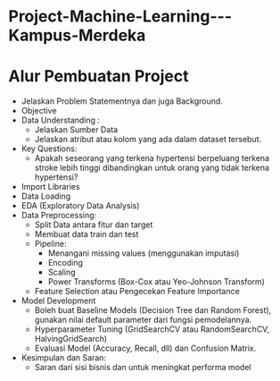# Project-Machine-Learning---Kampus-Merdeka

# Alur Pembuatan Project

- Jelaskan Problem Statementnya dan juga Background.
- Objective
- Data Understanding :
  - Jelaskan Sumber Data
  - Jelaskan atribut atau kolom yang ada dalam dataset tersebut.
- Key Questions:
  - Apakah seseorang yang terkena hypertensi berpeluang terkena stroke lebih tinggi dibandingkan untuk orang yang tidak terkena hypertensi?
- Import Libraries
- Data Loading
- EDA (Exploratory Data Analysis)
- Data Preprocessing:
  - Split Data antara fitur dan target
  - Membuat data train dan test
  - Pipeline:
    - Menangani missing values (menggunakan imputasi)
    - Encoding
    - Scaling
    - Power Transforms (Box-Cox atau Yeo-Johnson Transform)
  - Feature Selection atau Pengecekan Feature Importance
- Model Development
  - Boleh buat Baseline Models (Decision Tree dan Random Forest), gunakan nilai default parameter dari fungsi pemodelannya.
  - Hyperparameter Tuning (GridSearchCV atau RandomSearchCV, HalvingGridSearch)
  - Evaluasi Model (Accuracy, Recall, dll) dan Confusion Matrix.
- Kesimpulan dan Saran:
  - Saran dari sisi bisnis dan untuk meningkat performa model

